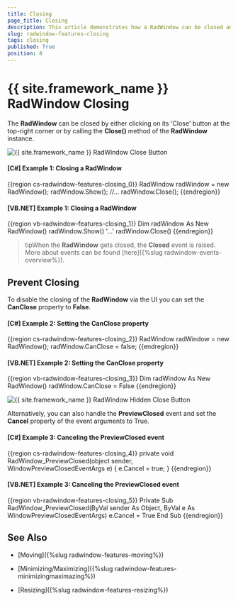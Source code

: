 ```yaml
---
title: Closing
page_title: Closing
description: This article demonstrates how a RadWindow can be closed and also how the closing can be prevented.
slug: radwindow-features-closing
tags: closing
published: True
position: 8
---
```


# {{ site.framework_name }} RadWindow Closing

The __RadWindow__ can be closed by either clicking on its 'Close' button at the top-right corner or by calling the __Close()__ method of the __RadWindow__ instance.

![{{ site.framework_name }} RadWindow Close Button](images/RadWindow_Features_Closing_01.png)

#### __[C#] Example 1: Closing a RadWindow__

{{region cs-radwindow-features-closing_0}}
	RadWindow radWindow = new RadWindow();
	radWindow.Show();
	//...
	radWindow.Close();
{{endregion}}

#### __[VB.NET] Example 1: Closing a RadWindow__

{{region vb-radwindow-features-closing_1}}
	Dim radWindow As New RadWindow()
	radWindow.Show()
	'...'
	radWindow.Close()
{{endregion}}

>tipWhen the __RadWindow__ gets closed, the __Closed__ event is raised. More about events can be found [here]({%slug radwindow-events-overview%}).

## Prevent Closing

To disable the closing of the __RadWindow__ via the UI you can set the __CanClose__ property to __False__.

#### __[C#] Example 2: Setting the CanClose property__

{{region cs-radwindow-features-closing_2}}
	RadWindow radWindow = new RadWindow();
	radWindow.CanClose = false;
{{endregion}}

#### __[VB.NET] Example 2: Setting the CanClose property__

{{region vb-radwindow-features-closing_3}}
	Dim radWindow As New RadWindow()
	radWindow.CanClose = False
{{endregion}}

![{{ site.framework_name }} RadWindow Hidden Close Button](images/RadWindow_Features_Closing_02.png)

Alternatively, you can also handle the __PreviewClosed__ event and set the __Cancel__ property of the event arguments to True. 

#### __[C#] Example 3: Canceling the PreviewClosed event__

{{region cs-radwindow-features-closing_4}}
	private void RadWindow_PreviewClosed(object sender, WindowPreviewClosedEventArgs e)
	{
		e.Cancel = true;
	}
{{endregion}}

#### __[VB.NET] Example 3: Canceling the PreviewClosed event__

{{region vb-radwindow-features-closing_5}}
	Private Sub RadWindow_PreviewClosed(ByVal sender As Object, ByVal e As WindowPreviewClosedEventArgs)
		e.Cancel = True
	End Sub
{{endregion}}

## See Also

 * [Moving]({%slug radwindow-features-moving%})

 * [Minimizing/Maximizing]({%slug radwindow-features-minimizingmaximazing%})

 * [Resizing]({%slug radwindow-features-resizing%})